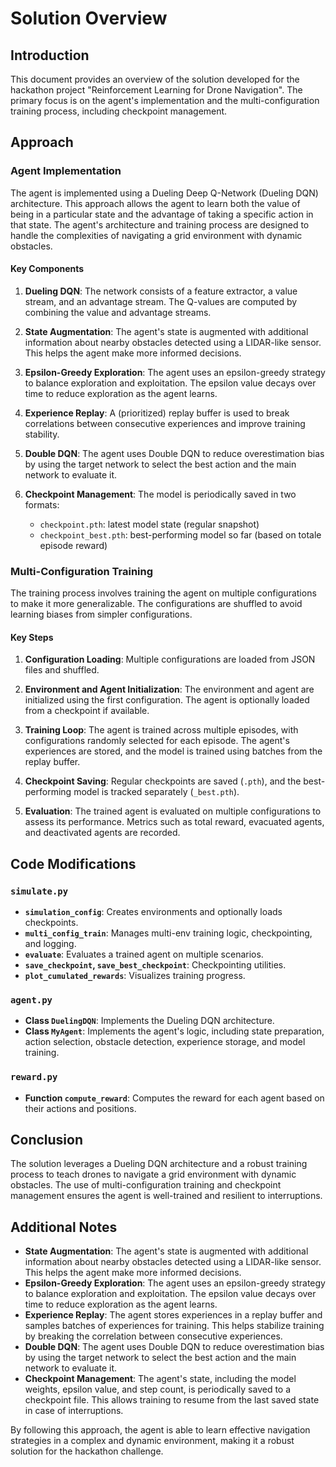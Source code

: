 # Solution Overview

## Introduction

This document provides an overview of the solution developed for the hackathon project "Reinforcement Learning for Drone Navigation". The primary focus is on the agent's implementation and the multi-configuration training process, including checkpoint management.

## Approach

### Agent Implementation

The agent is implemented using a Dueling Deep Q-Network (Dueling DQN) architecture. This approach allows the agent to learn both the value of being in a particular state and the advantage of taking a specific action in that state. The agent's architecture and training process are designed to handle the complexities of navigating a grid environment with dynamic obstacles.

#### Key Components

1. **Dueling DQN**: The network consists of a feature extractor, a value stream, and an advantage stream. The Q-values are computed by combining the value and advantage streams.

2. **State Augmentation**: The agent's state is augmented with additional information about nearby obstacles detected using a LIDAR-like sensor. This helps the agent make more informed decisions.

3. **Epsilon-Greedy Exploration**: The agent uses an epsilon-greedy strategy to balance exploration and exploitation. The epsilon value decays over time to reduce exploration as the agent learns.

4. **Experience Replay**: A (prioritized) replay buffer is used to break correlations between consecutive experiences and improve training stability.

5. **Double DQN**: The agent uses Double DQN to reduce overestimation bias by using the target network to select the best action and the main network to evaluate it.

6. **Checkpoint Management**: The model is periodically saved in two formats:
   - `checkpoint.pth`: latest model state (regular snapshot)
   - `checkpoint_best.pth`: best-performing model so far (based on totale episode reward)

### Multi-Configuration Training

The training process involves training the agent on multiple configurations to make it more generalizable. The configurations are shuffled to avoid learning biases from simpler configurations.

#### Key Steps

1. **Configuration Loading**: Multiple configurations are loaded from JSON files and shuffled.

2. **Environment and Agent Initialization**: The environment and agent are initialized using the first configuration. The agent is optionally loaded from a checkpoint if available.

3. **Training Loop**: The agent is trained across multiple episodes, with configurations randomly selected for each episode. The agent's experiences are stored, and the model is trained using batches from the replay buffer.

4. **Checkpoint Saving**: Regular checkpoints are saved (`.pth`), and the best-performing model is tracked separately (`_best.pth`).

5. **Evaluation**: The trained agent is evaluated on multiple configurations to assess its performance. Metrics such as total reward, evacuated agents, and deactivated agents are recorded.

## Code Modifications

### `simulate.py`

- **`simulation_config`**: Creates environments and optionally loads checkpoints.
- **`multi_config_train`**: Manages multi-env training logic, checkpointing, and logging.
- **`evaluate`**: Evaluates a trained agent on multiple scenarios.
- **`save_checkpoint`, `save_best_checkpoint`**: Checkpointing utilities.
- **`plot_cumulated_rewards`**: Visualizes training progress.

### `agent.py`

- **Class `DuelingDQN`**: Implements the Dueling DQN architecture.
- **Class `MyAgent`**: Implements the agent's logic, including state preparation, action selection, obstacle detection, experience storage, and model training.

### `reward.py`

- **Function `compute_reward`**: Computes the reward for each agent based on their actions and positions.

## Conclusion

The solution leverages a Dueling DQN architecture and a robust training process to teach drones to navigate a grid environment with dynamic obstacles. The use of multi-configuration training and checkpoint management ensures the agent is well-trained and resilient to interruptions.

## Additional Notes

- **State Augmentation**: The agent's state is augmented with additional information about nearby obstacles detected using a LIDAR-like sensor. This helps the agent make more informed decisions.
- **Epsilon-Greedy Exploration**: The agent uses an epsilon-greedy strategy to balance exploration and exploitation. The epsilon value decays over time to reduce exploration as the agent learns.
- **Experience Replay**: The agent stores experiences in a replay buffer and samples batches of experiences for training. This helps stabilize training by breaking the correlation between consecutive experiences.
- **Double DQN**: The agent uses Double DQN to reduce overestimation bias by using the target network to select the best action and the main network to evaluate it.
- **Checkpoint Management**: The agent's state, including the model weights, epsilon value, and step count, is periodically saved to a checkpoint file. This allows training to resume from the last saved state in case of interruptions.

By following this approach, the agent is able to learn effective navigation strategies in a complex and dynamic environment, making it a robust solution for the hackathon challenge.
